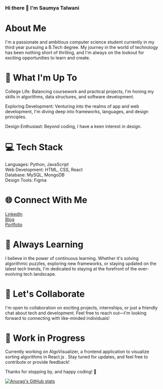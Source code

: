 ### Hi there 👋 I'm Saumya Talwani

# About Me
I'm a passionate and ambitious computer science student currently in my third year pursuing a B.Tech degree. My journey in the world of technology has been nothing short of thrilling, and I'm always on the lookout for exciting opportunities to learn and create.

# 🚀 What I'm Up To
College Life: Balancing coursework and practical projects, I'm honing my skills in algorithms, data structures, and software development.

Exploring Development: Venturing into the realms of app and web development, I'm diving deep into frameworks, languages, and design principles.

Design Enthusiast: Beyond coding, I have a keen interest in design.

# 💻 Tech Stack
Languages: Python, JavaScript  
Web Development: HTML, CSS, React  
Database: MySQL, MongoDB  
Design Tools: Figma  

# 🌐 Connect With Me
[LinkedIn](https://www.linkedin.com/in/saumyatalwani/)  
[Blog](https://blog.techsaumya.in/)  
[Portfolio](https://me.techsaumya.in/)  

# 🌱 Always Learning
I believe in the power of continuous learning. Whether it's solving algorithmic puzzles, exploring new frameworks, or staying updated on the latest tech trends, I'm dedicated to staying at the forefront of the ever-evolving tech landscape.

# 🤝 Let's Collaborate
I'm open to collaboration on exciting projects, internships, or just a friendly chat about tech and development. Feel free to reach out—I'm looking forward to connecting with like-minded individuals!

# 🚧 Work in Progress
Currently working on AlgoVisualizer, a frontend application to visualize sorting algorithms in React.js . Stay tuned for updates, and feel free to contribute or provide feedback!

Thanks for stopping by, and happy coding! 🚀

[![Anurag's GitHub stats](https://github-readme-stats.vercel.app/api?username=saumyatalwani&show_icons=true&theme=dark)](https://github.com/anuraghazra/github-readme-stats)
